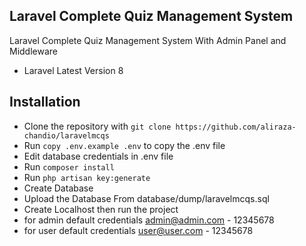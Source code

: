## Laravel Complete Quiz Management System
Laravel Complete Quiz Management System With Admin Panel and Middleware
- Laravel Latest Version 8
## Installation

- Clone the repository with `git clone https://github.com/aliraza-chandio/laravelmcqs`
- Run `copy .env.example .env` to copy the .env file
- Edit database credentials in .env file
- Run `composer install`
- Run `php artisan key:generate`
- Create Database
- Upload the Database From database/dump/laravelmcqs.sql
- Create Localhost then run the project
- for admin default credentials admin@admin.com - 12345678
- for user default credentials user@user.com - 12345678
